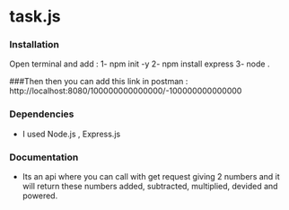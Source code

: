 # task.js

### Installation
 Open terminal and add : 
1- npm init -y
2- npm install express
3- node .

###Then
then you can add this link in postman : http://localhost:8080/100000000000000/-100000000000000

### Dependencies
- I used Node.js , Express.js

### Documentation
- Its an api where you can call with get request giving 2 numbers and it will return these numbers added, subtracted, multiplied, devided and powered.
